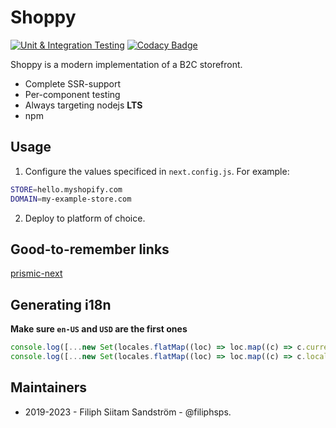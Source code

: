 # Shoppy

[![Unit & Integration Testing](https://github.com/sweet-side-of-sweden/sweetsideofsweden-frontend/actions/workflows/test.yml/badge.svg)](https://github.com/sweet-side-of-sweden/sweetsideofsweden-frontend/actions/workflows/test.yml) [![Codacy Badge](https://app.codacy.com/project/badge/Grade/8f6382d655ec4ec7a240a89dcb16adfc)](https://app.codacy.com?utm_source=gh&utm_medium=referral&utm_content=&utm_campaign=Badge_grade)

Shoppy is a modern implementation of a B2C storefront.

* Complete SSR-support
* Per-component testing
* Always targeting nodejs **LTS**
* npm

## Usage

1. Configure the values specificed in `next.config.js`. For example:

```bash
STORE=hello.myshopify.com
DOMAIN=my-example-store.com
```

2. Deploy to platform of choice.

## Good-to-remember links

[prismic-next](https://prismic.io/docs/technical-reference/prismicio-next)

## Generating i18n

**Make sure `en-US` and `USD` are the first ones**

```typescript
console.log([...new Set(locales.flatMap((loc) => loc.map((c) => c.currency)))].join(','));
console.log([...new Set(locales.flatMap((loc) => loc.map((c) => c.locale)))].join(','));
```

## Maintainers

* 2019-2023 - Filiph Siitam Sandström - @filiphsps.

